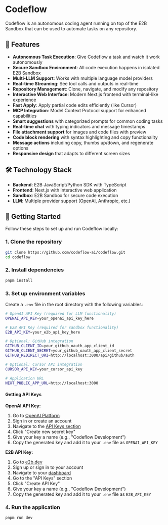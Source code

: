 # Codeflow

Codeflow is an autonomous coding agent running on top of the E2B Sandbox that can be used to automate tasks on any repository.

## 🚀 Features

- **Autonomous Task Execution**: Give Codeflow a task and watch it work autonomously
- **Secure Sandbox Environment**: All code execution happens in isolated E2B Sandbox
- **Multi-LLM Support**: Works with multiple language model providers
- **Real-time Streaming**: See tool calls and outputs in real-time
- **Repository Management**: Clone, navigate, and modify any repository
- **Interactive Web Interface**: Modern Next.js frontend with terminal-like experience
- **Fast Apply**: Apply partial code edits efficiently (like Cursor)
- **MCP Integration**: Model Context Protocol support for enhanced capabilities
- **Smart suggestions** with categorized prompts for common coding tasks
- **Real-time chat** with typing indicators and message timestamps
- **File attachment support** for images and code files with preview
- **Code block rendering** with syntax highlighting and copy functionality
- **Message actions** including copy, thumbs up/down, and regenerate options
- **Responsive design** that adapts to different screen sizes

## 🛠 Technology Stack

- **Backend**: E2B JavaScript/Python SDK with TypeScript
- **Frontend**: Next.js with interactive web application
- **Sandbox**: E2B Sandbox for secure code execution
- **LLM**: Multiple provider support (OpenAI, Anthropic, etc.)

## 🏁 Getting Started

Follow these steps to set up and run Codeflow locally:

### 1. Clone the repository

```bash
git clone https://github.com/codeflow-ai/codeflow.git
cd codeflow
```

### 2. Install dependencies

```bash
pnpm install
```

### 3. Set up environment variables

Create a `.env` file in the root directory with the following variables:

```bash
# OpenAI API Key (required for LLM functionality)
OPENAI_API_KEY=your_openai_api_key_here

# E2B API Key (required for sandbox functionality)
E2B_API_KEY=your_e2b_api_key_here

# Optional: GitHub integration
GITHUB_CLIENT_ID=your_github_oauth_app_client_id
GITHUB_CLIENT_SECRET=your_github_oauth_app_client_secret
GITHUB_REDIRECT_URI=http://localhost:3000/api/github/auth

# Optional: Cursor API integration
CURSOR_API_KEY=your_cursor_api_key

# Application URL
NEXT_PUBLIC_APP_URL=http://localhost:3000
```

#### Getting API Keys

**OpenAI API Key:**

1. Go to [OpenAI Platform](https://platform.openai.com/)
2. Sign in or create an account
3. Navigate to the [API Keys section](https://platform.openai.com/api-keys)
4. Click "Create new secret key"
5. Give your key a name (e.g., "Codeflow Development")
6. Copy the generated key and add it to your `.env` file as `OPENAI_API_KEY`

**E2B API Key:**

1. Go to [e2b.dev](https://e2b.dev/)
2. Sign up or sign in to your account
3. Navigate to your [dashboard](https://e2b.dev/dashboard)
4. Go to the "API Keys" section
5. Click "Create API Key"
6. Give your key a name (e.g., "Codeflow Development")
7. Copy the generated key and add it to your `.env` file as `E2B_API_KEY`

### 4. Run the application

```bash
pnpm run dev
```

